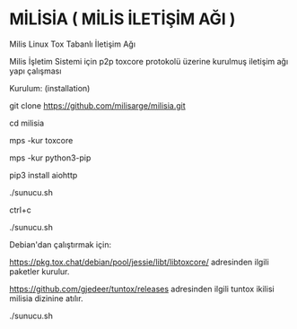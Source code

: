 # MİLİSİA ( MİLİS İLETİŞİM AĞI )
Milis Linux Tox Tabanlı İletişim Ağı 

Milis İşletim Sistemi için p2p toxcore protokolü üzerine kurulmuş iletişim ağı yapı çalışması

Kurulum: (installation)

git clone https://github.com/milisarge/milisia.git

cd milisia

mps -kur toxcore

mps -kur python3-pip

pip3 install aiohttp

./sunucu.sh 

ctrl+c

./sunucu.sh


Debian'dan çalıştırmak için:

https://pkg.tox.chat/debian/pool/jessie/libt/libtoxcore/ adresinden ilgili paketler kurulur.

https://github.com/gjedeer/tuntox/releases  adresinden ilgili tuntox ikilisi milisia dizinine atılır.

./sunucu.sh
